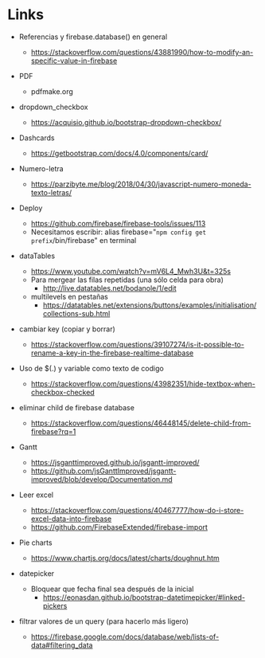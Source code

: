# Links

  - Referencias y firebase.database() en general
    - https://stackoverflow.com/questions/43881990/how-to-modify-an-specific-value-in-firebase

  - PDF
    - pdfmake.org


  - dropdown_checkbox
    - https://acquisio.github.io/bootstrap-dropdown-checkbox/

  - Dashcards
    - https://getbootstrap.com/docs/4.0/components/card/


  - Numero-letra
    - https://parzibyte.me/blog/2018/04/30/javascript-numero-moneda-texto-letras/


  - Deploy
    - https://github.com/firebase/firebase-tools/issues/113
    - Necesitamos escribir: alias firebase="`npm config get prefix`/bin/firebase"
en terminal

  - dataTables
    - https://www.youtube.com/watch?v=mV6L4_Mwh3U&t=325s
    - Para mergear las filas repetidas (una sólo celda para obra) 
      - http://live.datatables.net/bodanole/1/edit
     - multilevels en pestañas
       - https://datatables.net/extensions/buttons/examples/initialisation/collections-sub.html

  - cambiar key (copiar y borrar)
    - https://stackoverflow.com/questions/39107274/is-it-possible-to-rename-a-key-in-the-firebase-realtime-database

  - Uso de $(.) y variable como texto de codigo
    - https://stackoverflow.com/questions/43982351/hide-textbox-when-checkbox-checked

  - eliminar child de firebase database
    - https://stackoverflow.com/questions/46448145/delete-child-from-firebase?rq=1

  - Gantt
    - https://jsganttimproved.github.io/jsgantt-improved/
    - https://github.com/jsGanttImproved/jsgantt-improved/blob/develop/Documentation.md
    
  - Leer excel
    - https://stackoverflow.com/questions/40467777/how-do-i-store-excel-data-into-firebase
    - https://github.com/FirebaseExtended/firebase-import
    
  - Pie charts
    - https://www.chartjs.org/docs/latest/charts/doughnut.htm
    
  - datepicker
    - Bloquear que fecha final sea después de la inicial
      - https://eonasdan.github.io/bootstrap-datetimepicker/#linked-pickers
      
  - filtrar valores de un query (para hacerlo más ligero)
    - https://firebase.google.com/docs/database/web/lists-of-data#filtering_data
